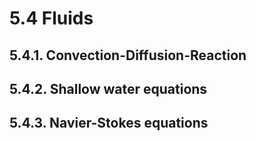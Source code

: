 # 5.4 Fluids

## 5.4.1. Convection-Diffusion-Reaction
## 5.4.2. Shallow water equations
## 5.4.3. Navier-Stokes equations
